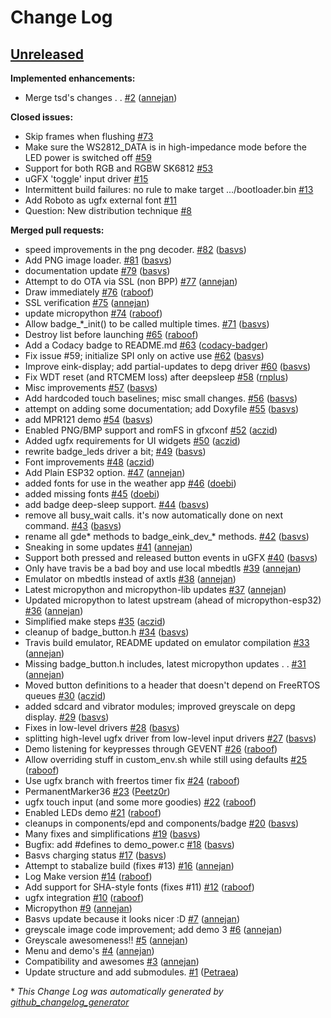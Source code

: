 # Change Log

## [Unreleased](https://github.com/SHA2017-badge/Firmware/tree/HEAD)

**Implemented enhancements:**

- Merge tsd's changes . . [\#2](https://github.com/SHA2017-badge/Firmware/pull/2) ([annejan](https://github.com/annejan))

**Closed issues:**

- Skip frames when flushing [\#73](https://github.com/SHA2017-badge/Firmware/issues/73)
- Make sure the WS2812\_DATA is in high-impedance mode before the LED power is switched off [\#59](https://github.com/SHA2017-badge/Firmware/issues/59)
- Support for both RGB and RGBW SK6812 [\#53](https://github.com/SHA2017-badge/Firmware/issues/53)
- uGFX 'toggle' input driver [\#15](https://github.com/SHA2017-badge/Firmware/issues/15)
- Intermittent build failures: no rule to make target .../bootloader.bin [\#13](https://github.com/SHA2017-badge/Firmware/issues/13)
- Add Roboto as ugfx external font [\#11](https://github.com/SHA2017-badge/Firmware/issues/11)
- Question: New distribution technique [\#8](https://github.com/SHA2017-badge/Firmware/issues/8)

**Merged pull requests:**

- speed improvements in the png decoder. [\#82](https://github.com/SHA2017-badge/Firmware/pull/82) ([basvs](https://github.com/basvs))
- Add PNG image loader. [\#81](https://github.com/SHA2017-badge/Firmware/pull/81) ([basvs](https://github.com/basvs))
- documentation update [\#79](https://github.com/SHA2017-badge/Firmware/pull/79) ([basvs](https://github.com/basvs))
- Attempt to do OTA via SSL \(non BPP\) [\#77](https://github.com/SHA2017-badge/Firmware/pull/77) ([annejan](https://github.com/annejan))
- Draw immediately [\#76](https://github.com/SHA2017-badge/Firmware/pull/76) ([raboof](https://github.com/raboof))
- SSL verification [\#75](https://github.com/SHA2017-badge/Firmware/pull/75) ([annejan](https://github.com/annejan))
- update micropython [\#74](https://github.com/SHA2017-badge/Firmware/pull/74) ([raboof](https://github.com/raboof))
- Allow badge\_\*\_init\(\) to be called multiple times. [\#71](https://github.com/SHA2017-badge/Firmware/pull/71) ([basvs](https://github.com/basvs))
- Destroy list before launching [\#65](https://github.com/SHA2017-badge/Firmware/pull/65) ([raboof](https://github.com/raboof))
- Add a Codacy badge to README.md [\#63](https://github.com/SHA2017-badge/Firmware/pull/63) ([codacy-badger](https://github.com/codacy-badger))
- Fix issue \#59; initialize SPI only on active use [\#62](https://github.com/SHA2017-badge/Firmware/pull/62) ([basvs](https://github.com/basvs))
- Improve eink-display; add partial-updates to depg driver [\#60](https://github.com/SHA2017-badge/Firmware/pull/60) ([basvs](https://github.com/basvs))
- Fix WDT reset \(and RTCMEM loss\) after deepsleep [\#58](https://github.com/SHA2017-badge/Firmware/pull/58) ([rnplus](https://github.com/rnplus))
- Misc improvements [\#57](https://github.com/SHA2017-badge/Firmware/pull/57) ([basvs](https://github.com/basvs))
- Add hardcoded touch baselines; misc small changes. [\#56](https://github.com/SHA2017-badge/Firmware/pull/56) ([basvs](https://github.com/basvs))
- attempt on adding some documentation; add Doxyfile [\#55](https://github.com/SHA2017-badge/Firmware/pull/55) ([basvs](https://github.com/basvs))
- add MPR121 demo [\#54](https://github.com/SHA2017-badge/Firmware/pull/54) ([basvs](https://github.com/basvs))
- Enabled PNG/BMP support and romFS in gfxconf [\#52](https://github.com/SHA2017-badge/Firmware/pull/52) ([aczid](https://github.com/aczid))
- Added ugfx requirements for UI widgets [\#50](https://github.com/SHA2017-badge/Firmware/pull/50) ([aczid](https://github.com/aczid))
- rewrite badge\_leds driver a bit; [\#49](https://github.com/SHA2017-badge/Firmware/pull/49) ([basvs](https://github.com/basvs))
- Font improvements [\#48](https://github.com/SHA2017-badge/Firmware/pull/48) ([aczid](https://github.com/aczid))
- Add Plain ESP32 option. [\#47](https://github.com/SHA2017-badge/Firmware/pull/47) ([annejan](https://github.com/annejan))
- added fonts for use in the weather app [\#46](https://github.com/SHA2017-badge/Firmware/pull/46) ([doebi](https://github.com/doebi))
- added missing fonts [\#45](https://github.com/SHA2017-badge/Firmware/pull/45) ([doebi](https://github.com/doebi))
- add badge deep-sleep support. [\#44](https://github.com/SHA2017-badge/Firmware/pull/44) ([basvs](https://github.com/basvs))
- remove all busy\_wait calls. it's now automatically done on next command. [\#43](https://github.com/SHA2017-badge/Firmware/pull/43) ([basvs](https://github.com/basvs))
- rename all gde\* methods to badge\_eink\_dev\_\* methods. [\#42](https://github.com/SHA2017-badge/Firmware/pull/42) ([basvs](https://github.com/basvs))
- Sneaking in some updates [\#41](https://github.com/SHA2017-badge/Firmware/pull/41) ([annejan](https://github.com/annejan))
- Support both pressed and released button events in uGFX [\#40](https://github.com/SHA2017-badge/Firmware/pull/40) ([basvs](https://github.com/basvs))
- Only have travis be a bad boy and use local mbedtls [\#39](https://github.com/SHA2017-badge/Firmware/pull/39) ([annejan](https://github.com/annejan))
- Emulator on mbedtls instead of axtls [\#38](https://github.com/SHA2017-badge/Firmware/pull/38) ([annejan](https://github.com/annejan))
- Latest micropython and micropython-lib updates [\#37](https://github.com/SHA2017-badge/Firmware/pull/37) ([annejan](https://github.com/annejan))
- Updated micropython to latest upstream \(ahead of micropython-esp32\) [\#36](https://github.com/SHA2017-badge/Firmware/pull/36) ([annejan](https://github.com/annejan))
- Simplified make steps  [\#35](https://github.com/SHA2017-badge/Firmware/pull/35) ([aczid](https://github.com/aczid))
- cleanup of badge\_button.h [\#34](https://github.com/SHA2017-badge/Firmware/pull/34) ([basvs](https://github.com/basvs))
- Travis build emulator, README updated on emulator compilation [\#33](https://github.com/SHA2017-badge/Firmware/pull/33) ([annejan](https://github.com/annejan))
- Missing badge\_button.h includes, latest micropython updates . . [\#31](https://github.com/SHA2017-badge/Firmware/pull/31) ([annejan](https://github.com/annejan))
- Moved button definitions to a header that doesn't depend on FreeRTOS queues [\#30](https://github.com/SHA2017-badge/Firmware/pull/30) ([aczid](https://github.com/aczid))
- added sdcard and vibrator modules; improved greyscale on depg display. [\#29](https://github.com/SHA2017-badge/Firmware/pull/29) ([basvs](https://github.com/basvs))
- Fixes in low-level drivers [\#28](https://github.com/SHA2017-badge/Firmware/pull/28) ([basvs](https://github.com/basvs))
- splitting high-level ugfx driver from low-level input drivers [\#27](https://github.com/SHA2017-badge/Firmware/pull/27) ([basvs](https://github.com/basvs))
- Demo listening for keypresses through GEVENT [\#26](https://github.com/SHA2017-badge/Firmware/pull/26) ([raboof](https://github.com/raboof))
- Allow overriding stuff in custom\_env.sh while still using defaults [\#25](https://github.com/SHA2017-badge/Firmware/pull/25) ([raboof](https://github.com/raboof))
- Use ugfx branch with freertos timer fix [\#24](https://github.com/SHA2017-badge/Firmware/pull/24) ([raboof](https://github.com/raboof))
- PermanentMarker36 [\#23](https://github.com/SHA2017-badge/Firmware/pull/23) ([Peetz0r](https://github.com/Peetz0r))
- ugfx touch input \(and some more goodies\) [\#22](https://github.com/SHA2017-badge/Firmware/pull/22) ([raboof](https://github.com/raboof))
- Enabled LEDs demo [\#21](https://github.com/SHA2017-badge/Firmware/pull/21) ([raboof](https://github.com/raboof))
- cleanups in components/epd and components/badge [\#20](https://github.com/SHA2017-badge/Firmware/pull/20) ([basvs](https://github.com/basvs))
- Many fixes and simplifications [\#19](https://github.com/SHA2017-badge/Firmware/pull/19) ([basvs](https://github.com/basvs))
- Bugfix: add \#defines to demo\_power.c [\#18](https://github.com/SHA2017-badge/Firmware/pull/18) ([basvs](https://github.com/basvs))
- Basvs charging status [\#17](https://github.com/SHA2017-badge/Firmware/pull/17) ([basvs](https://github.com/basvs))
- Attempt to stabalize build \(fixes \#13\) [\#16](https://github.com/SHA2017-badge/Firmware/pull/16) ([annejan](https://github.com/annejan))
- Log Make version [\#14](https://github.com/SHA2017-badge/Firmware/pull/14) ([raboof](https://github.com/raboof))
- Add support for SHA-style fonts \(fixes \#11\) [\#12](https://github.com/SHA2017-badge/Firmware/pull/12) ([raboof](https://github.com/raboof))
- ugfx integration [\#10](https://github.com/SHA2017-badge/Firmware/pull/10) ([raboof](https://github.com/raboof))
- Micropython [\#9](https://github.com/SHA2017-badge/Firmware/pull/9) ([annejan](https://github.com/annejan))
- Basvs update because it looks nicer :D [\#7](https://github.com/SHA2017-badge/Firmware/pull/7) ([annejan](https://github.com/annejan))
- greyscale image code improvement; add demo 3 [\#6](https://github.com/SHA2017-badge/Firmware/pull/6) ([annejan](https://github.com/annejan))
- Greyscale awesomeness!! [\#5](https://github.com/SHA2017-badge/Firmware/pull/5) ([annejan](https://github.com/annejan))
- Menu and demo's [\#4](https://github.com/SHA2017-badge/Firmware/pull/4) ([annejan](https://github.com/annejan))
- Compatibility and awesomes [\#3](https://github.com/SHA2017-badge/Firmware/pull/3) ([annejan](https://github.com/annejan))
- Update structure and add submodules. [\#1](https://github.com/SHA2017-badge/Firmware/pull/1) ([Petraea](https://github.com/Petraea))



\* *This Change Log was automatically generated by [github_changelog_generator](https://github.com/skywinder/Github-Changelog-Generator)*